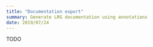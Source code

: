 ```yaml
---
title: "Documentation export"
summary: Generate LRG documentation using annotations
date: 2019/07/24
---
```



TODO
